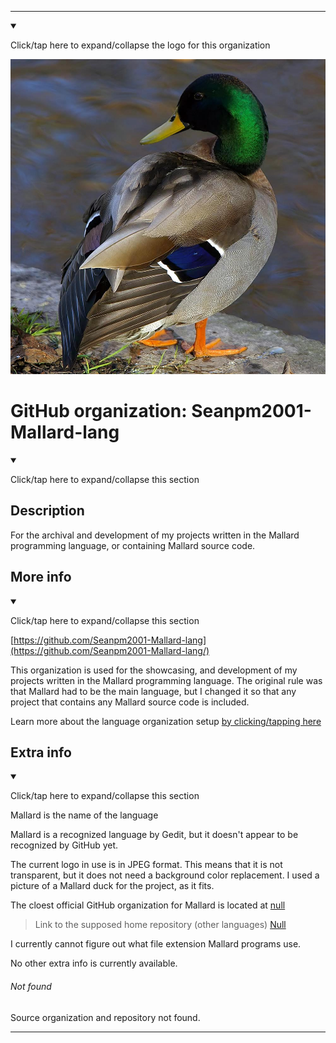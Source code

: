 
***

<!--
<details open><summary><p>Click/tap here to expand/collapse the full resolution (vector) logo for this project</p></summary>

![ failed to load. The file may be missing or corrupt. Check the file path for errors first.](/AdditionalInfo/2/Seanpm2001-Mallard-lang-lang/ML_logo.svg)

</details>

<details><summary><p>Click/tap here to expand/collapse the non-vector (raster) logo for this project</p></summary>
!-->

<!--

<details><summary><p lang="en">Click/tap here to expand/collapse the unused logo for this organization</p></summary>

![Mallard_300px.jpeg failed to load. The file may be missing or corrupt. Check the file path for errors first.](/AdditionalInfo/2/Seanpm2001-Mallard-lang/Unused/Mallard_300px.jpeg)

!-->
<!-- This logo is not in use, as it is 100x100 pixels smaller than the current one (400x400 pixels) however, I hope for a SVG version in the future.

!-->

</details>

<details open><summary><p lang="en">Click/tap here to expand/collapse the logo for this organization</p></summary>

![MallardDuck1.jpeg failed to load. The file may be missing or corrupt. Check the file path for errors first.](/AdditionalInfo/2/Seanpm2001-Mallard-lang/MallardDuck1.jpeg)

</details>

<!--
</details>
!-->

# GitHub organization: Seanpm2001-Mallard-lang

<details open><summary><p lang="en">Click/tap here to expand/collapse this section</p></summary>

## Description

For the archival and development of my projects written in the Mallard programming language, or containing Mallard source code.

</details>

## More info

<details open><summary><p lang="en">Click/tap here to expand/collapse this section</p></summary>

[https://github.com/Seanpm2001-Mallard-lang](https://github.com/Seanpm2001-Mallard-lang/)

This organization is used for the showcasing, and development of my projects written in the Mallard programming language. The original rule was that Mallard had to be the main language, but I changed it so that any project that contains any Mallard source code is included.

Learn more about the language organization setup [by clicking/tapping here](/AdditionalInfo/LanguageOrgs/README.md)

</details>

## Extra info

<details open><summary><p lang="en">Click/tap here to expand/collapse this section</p></summary>

Mallard is the name of the language

Mallard is a recognized language by Gedit, but it doesn't appear to be recognized by GitHub yet.

The current logo in use is in JPEG format. This means that it is not transparent, but it does not need a background color replacement. I used a picture of a Mallard duck for the project, as it fits.

<!-- The official GitHub organization for Mallard is located at [QisKit](https://github.com/qiskit/)

> Link to the home repository (JavaScript, Mallard, Vim Script, other) [QisKit/Mallard](https://github.com/QISKit/Mallard/)

!-->

The cloest official GitHub organization for Mallard is located at [null](#Not-found)

> Link to the supposed home repository (other languages) [Null](#Not-found)

I currently cannot figure out what file extension Mallard programs use.

<!-- The logo currently in use is in GIF format, but is not animated.!-->

<!-- I don't know what Mallard stands for, in the sense of programming languages. !-->

No other extra info is currently available.

</details>

###### Not found

Source organization and repository not found.

***
